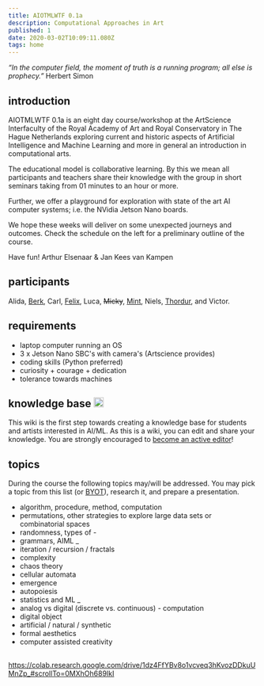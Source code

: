 ```yaml
---
title: AIOTMLWTF 0.1a
description: Computational Approaches in Art
published: 1
date: 2020-03-02T10:09:11.080Z
tags: home
---
```


*“In the computer field, the moment of truth is a
running program; all else is prophecy.”*
 Herbert Simon

## introduction
AIOTMLWTF 0.1a is an eight day course/workshop at the ArtScience Interfaculty of the Royal Academy of Art and Royal Conservatory in The Hague Netherlands exploring current and historic aspects of Artificial Intelligence and Machine Learning and more in general an introduction in computational arts.

The educational model is collaborative learning. By this we mean all participants and teachers share their knowledge with the group in short seminars taking from 01 minutes to an hour or more.

Further, we offer a playground for exploration with state of the art AI computer systems; i.e. the NVidia Jetson Nano boards.

We hope these weeks will deliver on some unexpected journeys and outcomes. Check the schedule on the left for a preliminary outline of the course.

Have fun!
Arthur Elsenaar & Jan Kees van Kampen

## participants
Alida, [Berk](http://berkozdemir.com), Carl, [Felix](https://felixbodin.se), Luca, ~~Micky~~, [Mint](https://mintpark.net), Niels, [Thordur](http://letterofmotivation.thordurhans.com/), and Victor.

## requirements
- laptop computer running an OS
- 3 x Jetson Nano SBC's with camera's (Artscience provides)
- coding skills (Python preferred)
- curiosity + courage + dedication 
- tolerance towards machines 

## knowledge base <img src="/gaz1.png" width="20px">
This wiki is the first step towards creating a knowledge base for students and artists interested in AI/ML. As this is a wiki, you can edit and share your knowledge. You are strongly encouraged to [become an active editor](/wiki)!


## topics
During the course the following topics may/will be addressed.
You may pick a topic from this list (or [BYOT](/glossary)), research it, and prepare a presentation.

* algorithm, procedure, method, computation
* permutations, other strategies to explore large data sets or combinatorial spaces
* randomness, types of -
* grammars, AIML
_
* iteration / recursion / fractals
* complexity
* chaos theory
* cellular automata
* emergence
* autopoiesis
* statistics and ML
_
* analog vs digital (discrete vs. continuous) - computation
* digital object
* artificial / natural / synthetic
* formal aesthetics
* computer assisted creativity

##

https://colab.research.google.com/drive/1dz4FfYBv8o1vcveq3hKvozDDkuUMnZp_#scrollTo=0MXhOh689IkI
